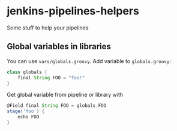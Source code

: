 # jenkins-pipelines-helpers
Some stuff to help your pipelines


## Global variables in libraries

You can use `vars/globals.groovy`. Add variable to `globals.groovy`:

```groovy
class globals {
    final String FOO = "foo!"
}
```

Get global variable from pipeline or library with

```groovy
@Field final String FOO = globals.FOO
stage('foo') {
    echo FOO
}
```

